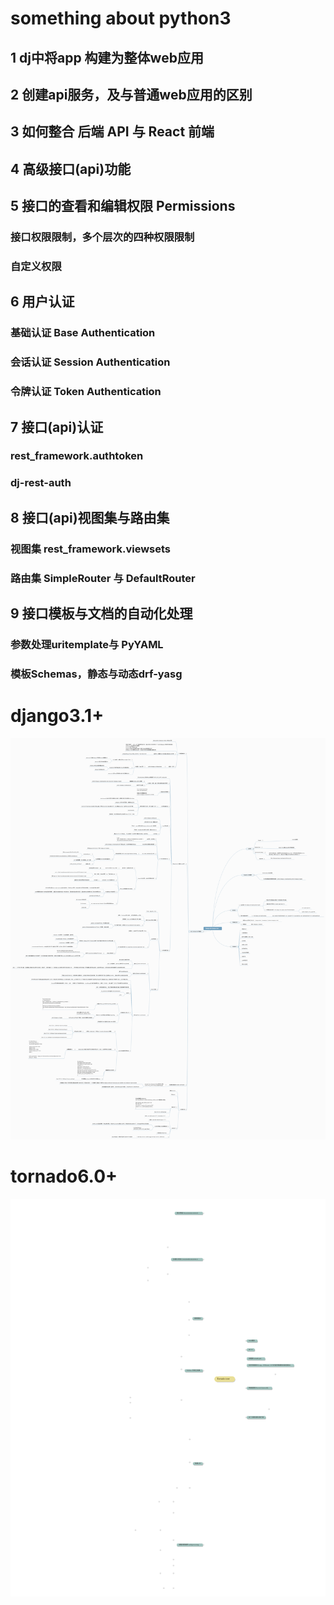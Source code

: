 # something about python3
## 1 dj中将app 构建为整体web应用  
## 2 创建api服务，及与普通web应用的区别
## 3 如何整合 后端 API 与 React 前端
## 4 高级接口(api)功能
## 5 接口的查看和编辑权限 Permissions
### 接口权限限制，多个层次的四种权限限制
### 自定义权限
## 6 用户认证
### 基础认证 Base Authentication
### 会话认证 Session Authentication
### 令牌认证 Token Authentication 
## 7 接口(api)认证
### rest_framework.authtoken
### dj-rest-auth
## 8 接口(api)视图集与路由集
### 视图集 rest_framework.viewsets
### 路由集 SimpleRouter  与 DefaultRouter
## 9 接口模板与文档的自动化处理
### 参数处理uritemplate与 PyYAML 
### 模板Schemas，静态与动态drf-yasg

# django3.1+

   ![info_django](../DiscriPng/Django-core.png)
# tornado6.0+
  
   ![info_django](../DiscriPng/Tornado-core1.svg)
